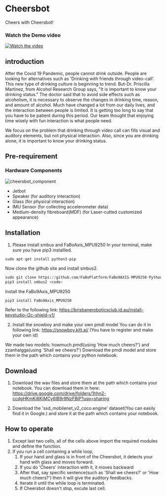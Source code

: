 # Cheersbot
Cheers with Cheersbot!

### Watch the Demo video
[![Watch the video](https://img.youtube.com/vi/7Yft4uTX8Ms/maxresdefault.jpg)](https://youtu.be/7Yft4uTX8Ms)


## introduction
After the Covid 19 Pandemic, people cannot drink outside. People are looking for alternatives such as 'Drinking with friends through video-call'. This new type of drinking culture is beginning to trend.
But-Dr. Priscilla Martinez, from Alcohol Research Group  says, "It is important to know your drinking status." The doctor said that to avoid side effects such as alcoholism, it is necessary to observe the changes in drinking time, reason, and amount of alcohol. 
Much have changed a lot from our daily lives, and the interaction between people is limited. It is getting too long to say that you have to be patient during this period.
Our team thought that enjoying time wisely with fun interaction is what people need.

We focus on the problem that drinking through video call can fills visual and auditory elements, but not physical interaction. Also, since you are drinking alone, it is important to know your drinking status.

## Pre-requirement
### Hardware Components
![cheersbot_component](https://user-images.githubusercontent.com/44702454/86465579-e38ce200-bd6c-11ea-936a-edb10434db80.png)
+ Jetbot
+ Speaker (for auditory interaction)
+ Glass (for physical interaction)
+ IMU Sensor (for collecting accelerometer data)
+ Medium-density fibreboard(MDF) (for Laser-cutted customized appearance)

## Installation
1. Please install smbus and FaBoAxis_MPU9250
In your terminal, make sure you have pip3 installled.

```python
sudo apt-get install python3-pip
```

Now clone the github site and install smbus2.

```python
sudo git clone https://github.com/FaBoPlatform/FaBo9AXIS-MPU9250-Python.git
pip3 install smbus2 <code>
```

Install the FaBo9Axis_MPU9250

`pip3 install FaBo9Axis_MPU9250`

Refer to the following link: https://brisbaneroboticsclub.id.au/install-keystudio-i2c-shield-v1/

2. Install the snowboy and make your own pmdl model
You can do it in following link: https://snowboy.kitt.ai/ 
(You have to register and make your own id)

We made two models: howmuch.pmdl(using 'How much cheers?') and zzanhalgga(using 'Shall we cheers?')
Download the pmdl model and store them in the path which contains your python notebook.

## Download
1. Download the wav files and store them at the path which contains your notebook.
You can download them in here: https://drive.google.com/drive/folders/1hhn2-ccdgHKmKi6KiMCy6lB9r9NzFBiP?usp=sharing

2. Download the 'ssd_mobilenet_v2_coco.engine' dataset(You can easily find it in Google.) and store it at the path which contains your notebook.

## How to operate
1. Except last two cells, all of the cells above import the required modules and define the function.
2. If you run a cell containing a while loop, 
	1. If your hand and glass is in front of the Cheersbot, it detects your hand with glass and moves forward.
	2. If you do 'Cheers' interaction with it, it moves backward
	3. After that, say specific sentence(such as 'Shall we cheers?' or 'How much cheers?') then it will give the auditory feedbacks.
	4. Iterate it until the while loop is terminated.
	5. If Cheersbot doesn't stop, excute last cell.


